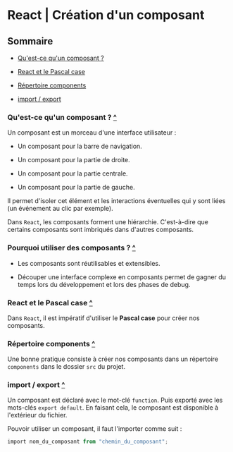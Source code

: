 # React | Création d'un composant

## Sommaire

- [Qu'est-ce qu'un composant ?](#)

- [React et le Pascal case](#react-et-le-pascal-case)

- [Répertoire components](#react--création-dun-composant)

- [import / export](#import--export)

### Qu'est-ce qu'un composant ? [^](#sommaire)

Un composant est un morceau d'une interface utilisateur :

- Un composant pour la barre de navigation.

- Un composant pour la partie de droite.

- Un composant pour la partie centrale.

- Un composant pour la partie de gauche.

Il permet d'isoler cet élément et les interactions éventuelles qui y sont liées (un événement au clic par exemple).

Dans `React`, les composants forment une hiérarchie. C'est-à-dire que certains composants sont imbriqués dans d'autres composants.

### Pourquoi utiliser des composants ? [^](#sommaire)

- Les composants sont réutilisables et extensibles.

- Découper une interface complexe en composants permet de gagner du temps lors du développement et lors des phases de debug.

### React et le Pascal case [^](#sommaire)

Dans `React`, il est impératif d'utiliser le **Pascal case** pour créer nos composants.

### Répertoire components [^](#sommaire)

Une bonne pratique consiste à créer nos composants dans un répertoire `components` dans le dossier `src` du projet.

### import / export [^](#sommaire)

Un composant est déclaré avec le mot-clé `function`. Puis exporté avec les mots-clés `export default`. En faisant cela, le composant est disponible à l'extérieur du fichier.

Pouvoir utiliser un composant, il faut l'importer comme suit :

```powershell
import nom_du_composant from "chemin_du_composant";
```
